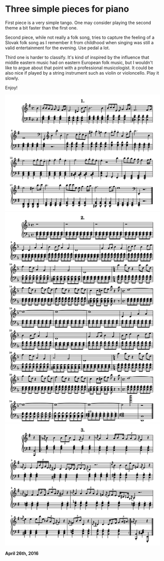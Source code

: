 # Three simple pieces for piano

First piece is a very simple tango. One may consider playing the second theme a bit faster than the first one.

Second piece, while not really a folk song, tries to capture the feeling of a Slovak folk song as I remember it from childhood when singing was still a valid entertainment for the evening. Use pedal a lot.

Third one is harder to classify. It's kind of inspired by the influence that middle eastern music had on eastern European folk music, but I wouldn't like to argue about that point with a professional musicologist. It could be also nice if played by a string instrument such as violin or violoncello. Play it slowly.

Enjoy!

<img class="old" src="1.png">

<img class="old" src="2.png">

<img class="old" src="3.png">

**April 26th, 2016**
